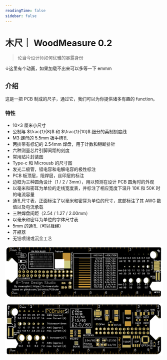 ```yaml
---
readingTime: false
sidebar: false
---
```


# 木尺｜ WoodMeasure 0.2

> 论当今设计师如何优雅的暴露身份

↓这里有个动画，如果加载不出来可以多等一下 emmm

<SP file="/assets/svg/PCBRuler.svg" start="autostart"/>

## 介绍

这是一把 PCB 制成的尺子，通过它，我们可以为你提供诸多有趣的 function。

### 特性

- 10×3 厘米小尺寸
- 公制与 $\frac{1}{8}$ 和 $\frac{1}{10}$ 细分的英制刻度线
- M3 螺母的 5.5mm 扳手槽孔
- 两排带有标记的 2.54mm 焊盘，用于计数和掰断排针
- 六种测量芯片引脚间距的刻度
- 常用贴片封装图
- Type-c 和 Microusb 的尺寸图
- 发光二极管，钽电容和电解电容的极性标注
- PCB 板顶层，阻焊层，丝印层的标注
- 边框为三种圆角设计（1 / 2 / 3mm），用以预测在设计 PCB 圆角时的外观
- 以毫米和密耳为单位的走线宽度表，并标注了相应宽度下温升 10K 和 50K 时的电流容量
- 通孔尺寸表，正面标注了以毫米和密耳为单位的尺寸，底部标注了其 AWG 数值以及电流承载
- 三种焊盘间距（2.54 / 1.27 / 2.00mm）
- 以毫米和密耳为单位的字体尺寸表
- 5mm 的通孔（可以栓绳）
- 开瓶器
- 无铅喷锡或沉金工艺

![](./top.png)

![](./bottom.png)

